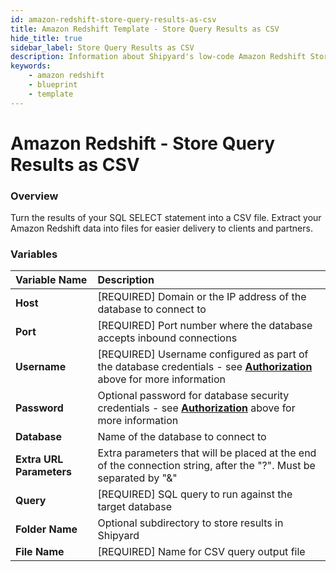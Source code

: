 ```yaml
---
id: amazon-redshift-store-query-results-as-csv
title: Amazon Redshift Template - Store Query Results as CSV
hide_title: true
sidebar_label: Store Query Results as CSV
description: Information about Shipyard's low-code Amazon Redshift Store Query Results as CSV blueprint.
keywords:
    - amazon redshift
    - blueprint
    - template
---
```


# Amazon Redshift - Store Query Results as CSV

### Overview

Turn the results of your SQL SELECT statement into a CSV file. Extract your Amazon Redshift data into files for easier delivery to clients and partners.

### Variables

| Variable Name | Description |
|:---|:---|
| **Host** | [REQUIRED] Domain or the IP address of the database to connect to |
| **Port** | [REQUIRED] Port number where the database accepts inbound connections |
| **Username** | [REQUIRED] Username configured as part of the database credentials - see [**Authorization**](#authorization) above for more information |
| **Password** | Optional password for database security credentials - see [**Authorization**](#authorization) above for more information |
| **Database** | Name of the database to connect to |
| **Extra URL Parameters** | Extra parameters that will be placed at the end of the connection string, after the "?". Must be separated by "&" |
| **Query** | [REQUIRED] SQL query to run against the target database |
| **Folder Name** | Optional subdirectory to store results in Shipyard |
| **File Name** | [REQUIRED] Name for CSV query output file |
